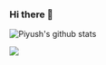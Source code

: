### Hi there 👋
![Piyush's github stats](https://github-readme-stats.vercel.app/api?username=Piyusinha&hide=["contribs","prs"])

![](https://komarev.com/ghpvc/?username=Piyusinha&color=green)

<!--
**Piyusinha/Piyusinha** is a ✨ _special_ ✨ repository because its `README.md` (this file) appears on your GitHub profile.

Here are some ideas to get you started:

- 🔭 I’m currently working on ...
- 🌱 I’m currently learning ...
- 👯 I’m looking to collaborate on ...
- 🤔 I’m looking for help with ...
- 💬 Ask me about ...
- 📫 How to reach me: ...
- 😄 Pronouns: ...
- ⚡ Fun fact: ...
-->
